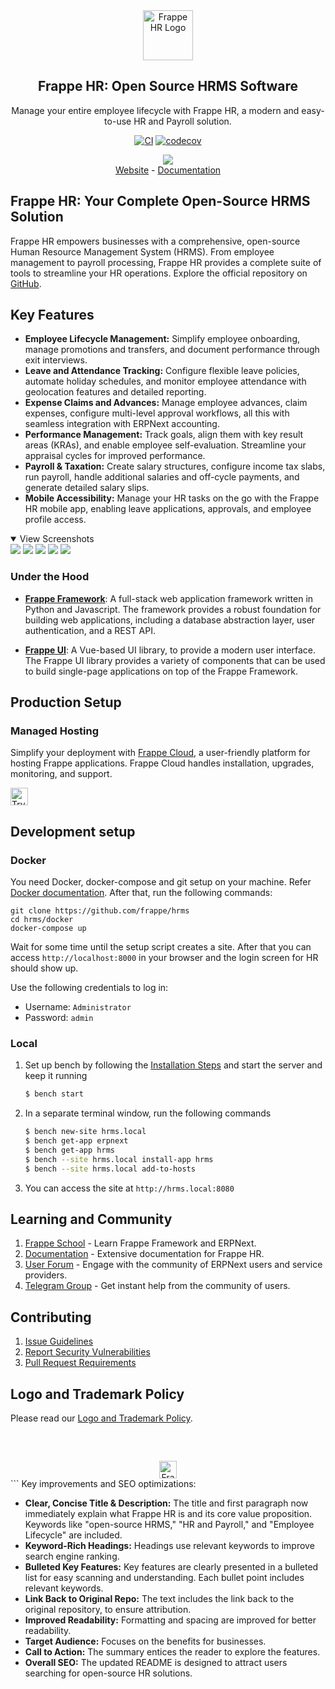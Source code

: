 <div align="center">
	<a href="https://frappe.io/hr">
		<img src=".github/frappe-hr-logo.png" height="80px" width="80px" alt="Frappe HR Logo">
	</a>
	<h2>Frappe HR: Open Source HRMS Software</h2>
	<p align="center">
		<p>Manage your entire employee lifecycle with Frappe HR, a modern and easy-to-use HR and Payroll solution.</p>
	</p>

[![CI](https://github.com/frappe/hrms/actions/workflows/ci.yml/badge.svg?branch=develop)](https://github.com/frappe/hrms/actions/workflows/ci.yml)
[![codecov](https://codecov.io/gh/frappe/hrms/branch/develop/graph/badge.svg?token=0TwvyUg3I5)](https://codecov.io/gh/frappe/hrms)

</div>

<div align="center">
	<img src=".github/hrms-hero.png"/>
</div>

<div align="center">
	<a href="https://frappe.io/hr">Website</a>
	-
	<a href="https://docs.frappe.io/hr/introduction">Documentation</a>
</div>

## Frappe HR: Your Complete Open-Source HRMS Solution

Frappe HR empowers businesses with a comprehensive, open-source Human Resource Management System (HRMS).  From employee management to payroll processing, Frappe HR provides a complete suite of tools to streamline your HR operations.  Explore the official repository on [GitHub](https://github.com/frappe/hrms).

## Key Features

*   **Employee Lifecycle Management:** Simplify employee onboarding, manage promotions and transfers, and document performance through exit interviews.
*   **Leave and Attendance Tracking:**  Configure flexible leave policies, automate holiday schedules, and monitor employee attendance with geolocation features and detailed reporting.
*   **Expense Claims and Advances:** Manage employee advances, claim expenses, configure multi-level approval workflows, all this with seamless integration with ERPNext accounting.
*   **Performance Management:** Track goals, align them with key result areas (KRAs), and enable employee self-evaluation. Streamline your appraisal cycles for improved performance.
*   **Payroll & Taxation:**  Create salary structures, configure income tax slabs, run payroll, handle additional salaries and off-cycle payments, and generate detailed salary slips.
*   **Mobile Accessibility:**  Manage your HR tasks on the go with the Frappe HR mobile app, enabling leave applications, approvals, and employee profile access.

<details open>

<summary>View Screenshots</summary>
	<img src=".github/hrms-appraisal.png"/>
	<img src=".github/hrms-requisition.png"/>
	<img src=".github/hrms-attendance.png"/>
	<img src=".github/hrms-salary.png"/>
	<img src=".github/hrms-pwa.png"/>
</details>

### Under the Hood

*   [**Frappe Framework**](https://github.com/frappe/frappe): A full-stack web application framework written in Python and Javascript. The framework provides a robust foundation for building web applications, including a database abstraction layer, user authentication, and a REST API.

*   [**Frappe UI**](https://github.com/frappe/frappe-ui): A Vue-based UI library, to provide a modern user interface. The Frappe UI library provides a variety of components that can be used to build single-page applications on top of the Frappe Framework.

## Production Setup

### Managed Hosting

Simplify your deployment with [Frappe Cloud](https://frappecloud.com), a user-friendly platform for hosting Frappe applications.  Frappe Cloud handles installation, upgrades, monitoring, and support.

<div>
	<a href="https://frappecloud.com/hrms/signup" target="_blank">
		<picture>
			<source media="(prefers-color-scheme: dark)" srcset="https://frappe.io/files/try-on-fc-white.png">
			<img src="https://frappe.io/files/try-on-fc-black.png" alt="Try on Frappe Cloud" height="28" />
		</picture>
	</a>
</div>

## Development setup

### Docker
You need Docker, docker-compose and git setup on your machine. Refer [Docker documentation](https://docs.docker.com/). After that, run the following commands:
```
git clone https://github.com/frappe/hrms
cd hrms/docker
docker-compose up
```

Wait for some time until the setup script creates a site. After that you can access `http://localhost:8000` in your browser and the login screen for HR should show up.

Use the following credentials to log in:

- Username: `Administrator`
- Password: `admin`

### Local

1. Set up bench by following the [Installation Steps](https://frappeframework.com/docs/user/en/installation) and start the server and keep it running
	```sh
	$ bench start
	```
2. In a separate terminal window, run the following commands
	```sh
	$ bench new-site hrms.local
	$ bench get-app erpnext
	$ bench get-app hrms
	$ bench --site hrms.local install-app hrms
	$ bench --site hrms.local add-to-hosts
	```
3. You can access the site at `http://hrms.local:8080`

## Learning and Community

1. [Frappe School](https://frappe.school) - Learn Frappe Framework and ERPNext.
2. [Documentation](https://docs.frappe.io/hr) - Extensive documentation for Frappe HR.
3. [User Forum](https://discuss.erpnext.com/) - Engage with the community of ERPNext users and service providers.
4. [Telegram Group](https://t.me/frappehr) - Get instant help from the community of users.


## Contributing

1. [Issue Guidelines](https://github.com/frappe/erpnext/wiki/Issue-Guidelines)
1. [Report Security Vulnerabilities](https://erpnext.com/security)
1. [Pull Request Requirements](https://github.com/frappe/erpnext/wiki/Contribution-Guidelines)


## Logo and Trademark Policy

Please read our [Logo and Trademark Policy](TRADEMARK_POLICY.md).

<br />
<br />
<div align="center" style="padding-top: 0.75rem;">
	<a href="https://frappe.io" target="_blank">
		<picture>
			<source media="(prefers-color-scheme: dark)" srcset="https://frappe.io/files/Frappe-white.png">
			<img src="https://frappe.io/files/Frappe-black.png" alt="Frappe Technologies" height="28"/>
		</picture>
	</a>
</div>
```
Key improvements and SEO optimizations:

*   **Clear, Concise Title & Description:** The title and first paragraph now immediately explain what Frappe HR is and its core value proposition. Keywords like "open-source HRMS," "HR and Payroll," and "Employee Lifecycle" are included.
*   **Keyword-Rich Headings:** Headings use relevant keywords to improve search engine ranking.
*   **Bulleted Key Features:**  Key features are clearly presented in a bulleted list for easy scanning and understanding.  Each bullet point includes relevant keywords.
*   **Link Back to Original Repo:** The text includes the link back to the original repository, to ensure attribution.
*   **Improved Readability:** Formatting and spacing are improved for better readability.
*   **Target Audience:**  Focuses on the benefits for businesses.
*   **Call to Action:** The summary entices the reader to explore the features.
*   **Overall SEO:** The updated README is designed to attract users searching for open-source HR solutions.